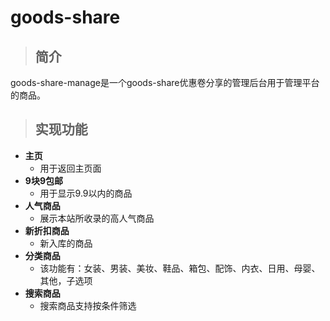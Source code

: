 # goods-share
> ## 简介
goods-share-manage是一个goods-share优惠卷分享的管理后台用于管理平台的商品。
> ## 实现功能
+ **主页**
  + 用于返回主页面
+ **9块9包邮**
  + 用于显示9.9以内的商品
+ **人气商品**
  + 展示本站所收录的高人气商品
+ **新折扣商品**
  + 新入库的商品
+ **分类商品**
  + 该功能有：女装、男装、美妆、鞋品、箱包、配饰、内衣、日用、母婴、其他，子选项
+ **搜索商品**
  + 搜索商品支持按条件筛选
